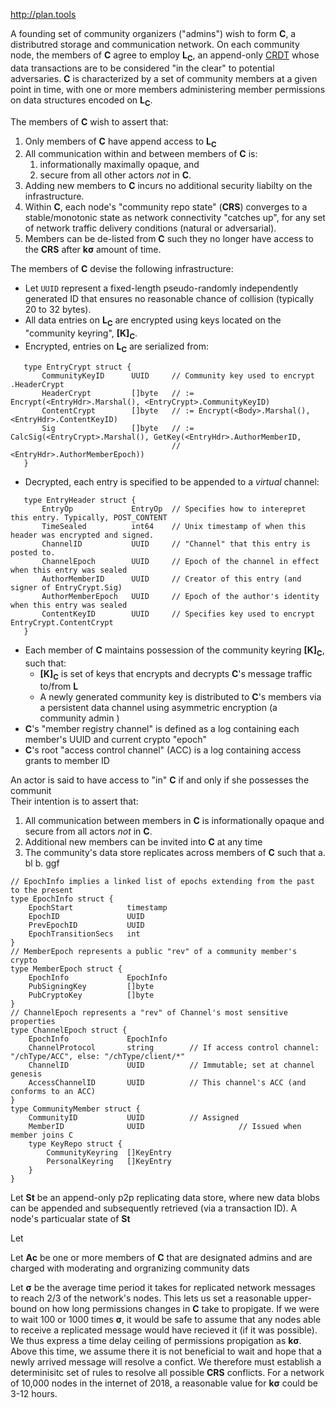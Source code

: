

http://plan.tools


A founding set of community organizers ("admins") wish to form **C**, a distributred storage and communication network. On each community node, the members of **C** agree to employ **L<sub>C</sub>**, an append-only [CRDT](https://en.wikipedia.org/wiki/Conflict-free_replicated_data_type) whose data transactions are to be considered "in the clear" to potential adversaries.   **C** is characterized by a set of community members at a given point in time, with one or more members administering member permissions on data structures encoded on **L<sub>C</sub>**.

The members of **C** wish to assert that:
   1. Only members of **C** have append access to **L<sub>C</sub>**
   1. All communication within and between members of **C** is:
      1. informationally maximally opaque, and
      2. secure from all other actors *not* in **C**.
   2. Adding new members to **C** incurs no additional security liabilty on the infrastructure.
   3. Within **C**, each node's "community repo state" (**CRS**) converges to a stable/monotonic state as network connectivity "catches up", for any set of network traffic delivery conditions (natural or adversarial).
   4. Members can be de-listed from **C** such they no longer have access to the **CRS** after **kσ** amount of time.


The members of **C** devise the following infrastructure:
   - Let `UUID` represent a fixed-length pseudo-randomly independently generated ID that ensures no reasonable chance of collision (typically 20 to 32 bytes).
   - All data entries on **L<sub>C</sub>** are encrypted using keys located on the "community keyring", **[K]<sub>C</sub>**.
   - Encrypted, entries on **L<sub>C</sub>** are serialized from:
```
   type EntryCrypt struct {
       CommunityKeyID      UUID     // Community key used to encrypt .HeaderCrypt
       HeaderCrypt         []byte   // := Encrypt(<EntryHdr>.Marshal(), <EntryCrypt>.CommunityKeyID)
       ContentCrypt        []byte   // := Encrypt(<Body>.Marshal(), <EntryHdr>.ContentKeyID)
       Sig                 []byte   // := CalcSig(<EntryCrypt>.Marshal(), GetKey(<EntryHdr>.AuthorMemberID,
                                    //                                           <EntryHdr>.AuthorMemberEpoch))
   }
```
   - Decrypted, each entry is specified to be appended to a _virtual_ channel:
```
   type EntryHeader struct {
       EntryOp             EntryOp  // Specifies how to interepret this entry. Typically, POST_CONTENT
       TimeSealed          int64    // Unix timestamp of when this header was encrypted and signed.
       ChannelID           UUID     // "Channel" that this entry is posted to.
       ChannelEpoch        UUID     // Epoch of the channel in effect when this entry was sealed
       AuthorMemberID      UUID     // Creator of this entry (and signer of EntryCrypt.Sig)
       AuthorMemberEpoch   UUID     // Epoch of the author's identity when this entry was sealed
       ContentKeyID        UUID     // Specifies key used to encrypt EntryCrypt.ContentCrypt
   }
```
   - Each member of **C** maintains possession of the community keyring **[K]<sub>C</sub>**, such that:
        - **[K]<sub>C</sub>** is set of keys that encrypts and decrypts **C**'s message traffic to/from **L**
        - A newly generated community key is distributed to **C**'s members via a persistent data channel using asymmetric encryption (a community admin )
   - **C**'s "member registry channel" is defined as a log containing each member's UUID and current crypto "epoch"
   - **C**'s root "access control channel" (ACC) is a log containing access grants to member ID

An actor is said to have access to "in" **C** if and only if she possesses the communit  
Their intention is to assert that:
   1. All communication between members in **C** is informationally opaque and secure from all actors *not* in **C**.
   2. Additional new members can be invited into **C** at any time
   3. The community's data store replicates across members of **C** such that 
        a.  bl
        b.  ggf 



```
// EpochInfo implies a linked list of epochs extending from the past to the present
type EpochInfo struct {
	EpochStart            timestamp
	EpochID               UUID
	PrevEpochID           UUID
	EpochTransitionSecs   int
}
// MemberEpoch represents a public "rev" of a community member's crypto
type MemberEpoch struct {
	EpochInfo             EpochInfo
	PubSigningKey         []byte
	PubCryptoKey          []byte
}
// ChannelEpoch represents a "rev" of Channel's most sensitive properties
type ChannelEpoch struct {
	EpochInfo             EpochInfo
	ChannelProtocol       string        // If access control channel: "/chType/ACC", else: "/chType/client/*"
	ChannelID             UUID          // Immutable; set at channel genesis
	AccessChannelID       UUID          // This channel's ACC (and conforms to an ACC) 
}
type CommunityMember struct {
    CommunityID           UUID          // Assigned 
	MemberID              UUID                     // Issued when member joins C
	type KeyRepo struct {
		CommunityKeyring  []KeyEntry
		PersonalKeyring   []KeyEntry
	}
}
```
Let **St** be an append-only p2p replicating data store, where new data blobs can be appended and subsequently retrieved (via a transaction ID).  A node's particualar state of **St**

Let 

Let **Ac** be one or more members of **C** that are designated admins and are charged with moderating and orgranizing community dats 




Let **σ** be the average time period it takes for replicated network messages to reach 2/3 of the network's nodes.  This lets us set a reasonable upper-bound on how long permissions changes in **C** take to propigate.  If we were to wait 100 or 1000 times **σ**, it would be safe to assume that any nodes able to receive a replicated message would have recieved it (if it was possible).  We thus express a time delay ceiling of permissions propigation as **kσ**.  Above this time, we assume there it is not beneficial to wait and hope that a newly arrived message will resolve a confict.  We therefore must establish a determinisitc set of rules to resolve all possible **CRS** conflicts.  For a network of 10,000 nodes in the internet of 2018, a reasonable value for **kσ** could be 3-12 hours. 


